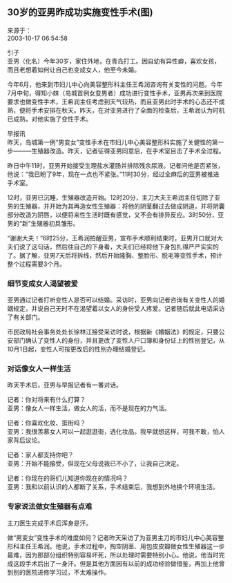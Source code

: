 ## 30岁的亚男昨成功实施变性手术(图)

来源于：  
2003-10-17 06:54:58  

引子   
亚男（化名）今年30岁，家住外地，在青岛打工。因自幼有异性癖，喜欢女孩，而且老想着如何让自己也变成女人，他至今未婚。

今年6月，他来到市妇儿中心向美容整形科主任王希润咨询有关变性的问题。今年7月中旬，得知小妹（岛城首例女变男者）成功进行变性手术，亚男再次来到医院要求也做变性手术，王希润主任考虑到天气较热，而且亚男此时手术的心态还不成熟，便将手术安排在秋天。昨天，在对亚男进行了全面的检查后，王希润认为时机已成熟，对他实施了变性手术。

早报讯  
昨天，岛城第一例“男变女”变性手术在市妇儿中心美容整形科实施了关健性的第一步———生殖器改造。昨天，记者征得亚男同意后，在手术室目击了手术全过程。

昨日中午11时，亚男开始接受生理盐水灌肠并排除残余尿液。记者问他是否紧张，他说：“我已盼了9年，现在一点也不紧张。”11时30分，经过全麻后的亚男被推进手术室。

12时，亚男已沉睡，生殖器改造开始。12时20分，主刀大夫王希润主任切除了亚男的生殖器，并开始为其再造女性生殖器：将他的阴茎翻过去做成阴道，并将阴囊部分改造为阴唇，以便将来性生活时既有感觉，又不会有排异反应。3时50分，亚男的“新”生殖器初具雏形。

“谢谢大夫！”6时25分，王希润拍醒亚男，宣布手术顺利结束时，亚男开口就对大夫们说了这句话，然后往自己的下身看，大夫们已经将他下身包扎得严严实实的了。据了解，亚男7天后将拆线，然后开始隆胸、整脸形、脱毛等变性手术，预计整个过程需要3个月。

### 细节变成女人渴望被爱

亚男通过记者打听变性人是否可以结婚。采访时，亚男向记者咨询有关变性人的婚姻规定，并说自己无时不在渴望着以女人的身份受人疼爱。记者随后就此电话采访了有关部门。

市民政局社会事务处处长徐林江接受采访时说，根据新《婚姻法》的规定，只要公安部门确认了变性人的身份，并且更改了变性人户口簿和身份证上的性别登记，从10月1日起，变性人可按更改后的性别办理结婚登记。

### 对话像女人一样生活

昨天手术后，亚男与早报记者有一番对话。

记者：你对将来有什么打算？  
亚男：像女人一样生活，做女人的活，而不是现在的力气活。

记者：你喜欢化妆、逛街吗？  
亚男：我很羡慕女人可以一起逛逛街，选化妆品。我早就想这样，可我不敢，怕人家背后议论。

记者：家人都支持你吧？  
亚男：开始不能接受，但现在父母说我已不小了，让我自己决定。

记者：你现在的哥们儿知道你现在的情况吗？  
亚男：我和以前认识的人都断了关系，手术结束后，我想到外地换个环境生活。

### 专家说法做女生殖器有点难

主刀医生完成手术后浑身是汗。

做“男变女”变性手术的难度如何？记者昨天采访了为亚男主刀的市妇儿中心美容整形科主任王希润。他说，手术过程中，掏空阴茎、用包皮皮瓣做女性生殖器这一步最难，因为那部分组织特别容易坏死，所以处理时需要特别小心。他说，他当时完成这段手术后出了一身汗。但是其他方面因有以前的成功经验做借鉴，再加上他曾到别的医院进修学习过，不太难操作。
<!-- tcd_original_link https://m.sohu.com/n/214565204/ -->
